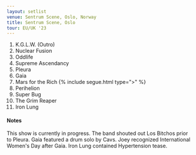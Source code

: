 ```yaml
---
layout: setlist
venue: Sentrum Scene, Oslo, Norway
title: Sentrum Scene, Oslo
tour: EU/UK '23
---
```


1. K.G.L.W. (Outro)
2. Nuclear Fusion
3. Oddlife
4. Supreme Ascendancy 
5. Pleura
6. Gaia
7. Mars for the Rich
  {% include segue.html type=">" %}
8. Perihelion
9. Super Bug
10. The Grim Reaper
11. Iron Lung

<!--snippet-->


#### Notes

This show is currently in progress. The band shouted out Los Bitchos prior to Pleura. Gaia featured a drum solo by Cavs. Joey recognized International Women's Day after Gaia. Iron Lung contained Hypertension tease.
